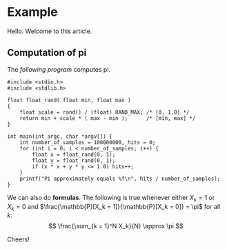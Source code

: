 # Example

Hello. Welcome to this article.


## Computation of pi

The *following program* computes pi.

```
#include <stdio.h>
#include <stdlib.h>

float float_rand( float min, float max )
{
	float scale = rand() / (float) RAND_MAX; /* [0, 1.0] */
	return min + scale * ( max - min );      /* [min, max] */
}

int main(int argc, char *argv[]) {
	int number_of_samples = 100000000, hits = 0;
	for (int i = 0; i < number_of_samples; i++) {
		float x = float_rand(0, 1);
		float y = float_rand(0, 1);
		if (x * x + y * y <= 1.0) hits++;
	}
	printf("Pi approximately equals %f\n", hits / number_of_samples);
}
```

We can also do **formulas**. The following is true whenever either $X_k = 1$ or $X_k = 0$ and $\frac{\mathbb{P}[X_k = 1]}{\mathbb{P}[X_k = 0]} = \pi$ for all $k$:
$$ \frac{\sum_{k = 1}^N X_k}{N} \approx \pi $$

Cheers!


